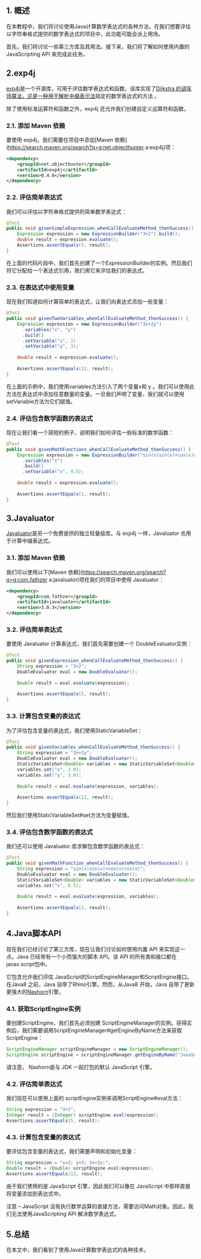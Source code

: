 ## 1. 概述

在本教程中，我们将讨论使用Java计算数学表达式的各种方法。在我们想要评估以字符串格式提供的数学表达式的项目中，此功能可能会派上用场。

首先，我们将讨论一些第三方库及其用法。接下来，我们将了解如何使用内置的JavaScripting API 来完成此任务。

## 2.exp4j

[exp4j](https://www.objecthunter.net/exp4j/)是一个开源库，可用于评估数学表达式和函数。该库实现了[Dijkstra 的调车场算法，这是一种用于解析中](https://en.wikipedia.org/wiki/Shunting-yard_algorithm)[缀表示法](https://en.wikipedia.org/wiki/Infix_notation)指定的数学表达式的方法 。

除了使用标准运算符和函数之外，exp4j 还允许我们创建自定义运算符和函数。

### 2.1. 添加 Maven 依赖

要使用 exp4j，我们需要在项目中添加[Maven 依赖](https://search.maven.org/search?q=g:net.objecthunter a:exp4j)项：

```xml
<dependency>
    <groupId>net.objecthunter</groupId>
    <artifactId>exp4j</artifactId>
    <version>0.4.8</version>
</dependency>
```

### 2.2. 评估简单表达式

我们可以评估以字符串格式提供的简单数学表达式：

```java
@Test
public void givenSimpleExpression_whenCallEvaluateMethod_thenSuccess() {
    Expression expression = new ExpressionBuilder("3+2").build();
    double result = expression.evaluate();
    Assertions.assertEquals(5, result);
}
```

在上面的代码片段中，我们首先创建了一个ExpressionBuilder的实例。然后我们将它分配给一个表达式引用，我们用它来评估我们的表达式。

### 2.3. 在表达式中使用变量

现在我们知道如何计算简单的表达式，让我们向表达式添加一些变量：

```java
@Test
public void givenTwoVariables_whenCallEvaluateMethod_thenSuccess() {
    Expression expression = new ExpressionBuilder("3x+2y")
      .variables("x", "y")
      .build()
      .setVariable("x", 2)
      .setVariable("y", 3);
 
    double result = expression.evaluate();
 
    Assertions.assertEquals(12, result);
}
```

在上面的示例中，我们使用variables方法引入了两个变量x和 y 。我们可以使用此方法在表达式中添加任意数量的变量。一旦我们声明了变量，我们就可以使用setVariable方法为它们赋值。

### 2.4. 评估包含数学函数的表达式

现在让我们看一个简短的例子，说明我们如何评估一些标准的数学函数：

```java
@Test
public void givenMathFunctions_whenCallEvaluateMethod_thenSuccess() {
    Expression expression = new ExpressionBuilder("sin(x)sin(x)+cos(x)cos(x)")
      .variables("x")
      .build()
      .setVariable("x", 0.5);
 
    double result = expression.evaluate();
 
    Assertions.assertEquals(1, result);
}
```

## 3.Javaluator

[Javaluator](http://javaluator.sourceforge.net/en/home/)是另一个免费提供的独立轻量级库。与 exp4j 一样，Javaluator 也用于计算中缀表达式。

### 3.1. 添加 Maven 依赖

我们可以使用以下[Maven 依赖](https://search.maven.org/search?q=g:com.fathzer a:javaluator)项在我们的项目中使用 Javaluator：

```xml
<dependency>
    <groupId>com.fathzer</groupId>
    <artifactId>javaluator</artifactId>
    <version>3.0.3</version>
</dependency>
```

### 3.2. 评估简单表达式

要使用 Javaluator 计算表达式，我们首先需要创建一个 DoubleEvaluator实例：

```java
@Test
public void givenExpression_whenCallEvaluateMethod_thenSuccess() {
    String expression = "3+2";
    DoubleEvaluator eval = new DoubleEvaluator();
 
    Double result = eval.evaluate(expression);
 
    Assertions.assertEquals(5, result);
}
```

### 3.3. 计算包含变量的表达式

为了评估包含变量的表达式，我们使用StaticVariableSet：

```java
@Test
public void givenVariables_whenCallEvaluateMethod_thenSuccess() {
    String expression = "3x+2y";
    DoubleEvaluator eval = new DoubleEvaluator();
    StaticVariableSet<Double> variables = new StaticVariableSet<Double>();
    variables.set("x", 2.0);
    variables.set("y", 3.0);
 
    Double result = eval.evaluate(expression, variables);
 
    Assertions.assertEquals(12, result);
}
```

然后我们使用StaticVariableSet#set方法为变量赋值。

### 3.4. 评估包含数学函数的表达式

我们还可以使用 Javaluator 库求解包含数学函数的表达式：

```java
@Test
public void givenMathFunction_whenCallEvaluateMethod_thenSuccess() {
    String expression = "sin(x)sin(x)+cos(x)cos(x)";
    DoubleEvaluator eval = new DoubleEvaluator();
    StaticVariableSet<Double> variables = new StaticVariableSet<Double>();
    variables.set("x", 0.5);
 
    Double result = eval.evaluate(expression, variables);
 
    Assertions.assertEquals(1, result);
}
```

## 4.Java脚本API

现在我们已经讨论了第三方库，现在让我们讨论如何使用内置 API 来实现这一点。Java 已经带有一个小而强大的脚本 API。该 API 的所有类和接口都在javax.script包中。

它包含允许我们评估 JavaScript的ScriptEngineManager和ScriptEngine接口。在Java8 之前，Java 自带了Rhino引擎。然而，从Java8 开始，Java 自带了更新更强大的[Nashorn](https://www.baeldung.com/java-nashorn)引擎。

### 4.1. 获取ScriptEngine实例

要创建ScriptEngine，我们首先必须创建 ScriptEngineManager的实例。获得实例后，我们需要调用ScriptEngineManager#getEngineByName方法来获取 ScriptEngine：

```java
ScriptEngineManager scriptEngineManager = new ScriptEngineManager();
ScriptEngine scriptEngine = scriptEngineManager.getEngineByName("JavaScript");
```

请注意， Nashorn是与 JDK 一起打包的默认 JavaScript 引擎。

### 4.2. 评估简单表达式

我们现在可以使用上面的 scriptEngine实例来调用ScriptEngine#eval方法：

```java
String expression = "3+2";
Integer result = (Integer) scriptEngine.eval(expression);
Assertions.assertEquals(5, result);
```

### 4.3. 计算包含变量的表达式

要评估包含变量的表达式，我们需要声明和初始化变量：

```java
String expression = "x=2; y=3; 3x+2y;";
Double result = (Double) scriptEngine.eval(expression);
Assertions.assertEquals(12, result);
```

由于我们使用的是 JavaScript 引擎，因此我们可以像在 JavaScript 中那样直接将变量添加到表达式中。

注意 – JavaScript 没有执行数学运算的直接方法，需要访问Math对象。因此，我们无法使用JavaScripting API 解决数学表达式。


## 5.总结

在本文中，我们看到了使用Java计算数学表达式的各种技术。